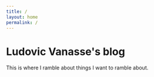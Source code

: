 ```yaml
---
title: /
layout: home
permalink: /
---
```


# Ludovic Vanasse's blog

This is where I ramble about things I want to ramble about.
